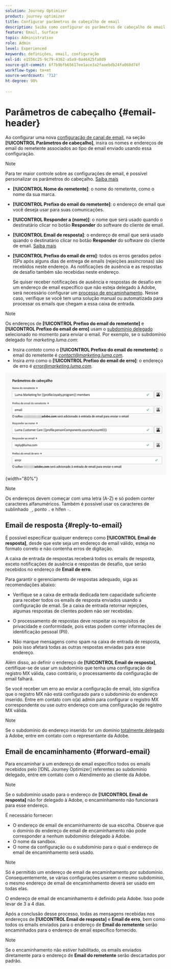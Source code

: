 ```yaml
---
solution: Journey Optimizer
product: journey optimizer
title: Configurar parâmetros de cabeçalho de email
description: Saiba como configurar os parâmetros de cabeçalho de email no nível de configuração de canal
feature: Email, Surface
topic: Administration
role: Admin
level: Experienced
keywords: definições, email, configuração
exl-id: e1556c25-9c79-4362-a5a9-0a46425fa8d9
source-git-commit: 6f7b9bfb65617ee1ace3a2faaebdb24fa068d74f
workflow-type: tm+mt
source-wordcount: '712'
ht-degree: 90%

---
```


# Parâmetros de cabeçalho {#email-header}

Ao configurar uma nova [configuração de canal de email](email-settings.md), na seção **[!UICONTROL Parâmetros de cabeçalho]**, insira os nomes e endereços de email do remetente associados ao tipo de email enviado usando essa configuração.

>[!NOTE]
>
>Para ter maior controle sobre as configurações de email, é possível personalizar os parâmetros do cabeçalho. [Saiba mais](../email/surface-personalization.md#personalize-header)

* **[!UICONTROL Nome do remetente]**: o nome do remetente, como o nome da sua marca.
* **[!UICONTROL Prefixo do email do remetente]**: o endereço de email que você deseja usar para suas comunicações.
* **[!UICONTROL Responder a (nome)]**: o nome que será usado quando o destinatário clicar no botão **Responder** do software do cliente de email.
* **[!UICONTROL Email de resposta]**: o endereço de email que será usado quando o destinatário clicar no botão **Responder** do software do cliente de email. [Saiba mais](#reply-to-email)
* **[!UICONTROL Prefixo do email de erro]**: todos os erros gerados pelos ISPs após alguns dias de entrega de emails (rejeições assíncronas) são recebidos neste endereço. As notificações de ausência e as respostas de desafio também são recebidas neste endereço.

  Se quiser receber notificações de ausência e respostas de desafio em um endereço de email específico que não esteja delegado à Adobe, será necessário configurar um [processo de encaminhamento](#forward-email). Nesse caso, verifique se você tem uma solução manual ou automatizada para processar os emails que chegam a essa caixa de entrada.

>[!NOTE]
>
>Os endereços de **[!UICONTROL Prefixo do email do remetente]** e **[!UICONTROL Prefixo do email de erro]** usam o [subdomínio delegado](../configuration/about-subdomain-delegation.md) selecionado no momento para enviar o email. Por exemplo, se o subdomínio delegado for *marketing.luma.com*:
>
>* Insira *contato* como o **[!UICONTROL Prefixo do email do remetente]**: o email do remetente é *contact@marketing.luma.com*.
>* Insira *erro* como o **[!UICONTROL Prefixo do email de erro]**: o endereço de erro é *error@marketing.luma.com*.

![](assets/preset-header.png){width="80%"}

>[!NOTE]
>
>Os endereços devem começar com uma letra (A-Z) e só podem conter caracteres alfanuméricos. Também é possível usar os caracteres de sublinhado `_`, ponto `.` e hífen `-`.

## Email de resposta {#reply-to-email}

É possível especificar qualquer endereço como **[!UICONTROL Email de resposta]**, desde que este seja um endereço de email válido, esteja no formato correto e não contenha erros de digitação.

A caixa de entrada de respostas receberá todos os emails de resposta, exceto notificações de ausência e respostas de desafio, que serão recebidos no endereço de **Email de erro**.

Para garantir o gerenciamento de respostas adequado, siga as recomendações abaixo:

* Verifique se a caixa de entrada dedicada tem capacidade suficiente para receber todos os emails de resposta enviados usando a configuração de email. Se a caixa de entrada retornar rejeições, algumas respostas de clientes podem não ser recebidas.

* O processamento de respostas deve respeitar os requisitos de privacidade e conformidade, pois estas podem conter informações de identificação pessoal (PII).

* Não marque mensagens como spam na caixa de entrada de resposta, pois isso afetará todas as outras respostas enviadas para esse endereço.

Além disso, ao definir o endereço de **[!UICONTROL Email de resposta]**, certifique-se de usar um subdomínio que tenha uma configuração de registro MX válida, caso contrário, o processamento da configuração de email falhará.

Se você receber um erro ao enviar a configuração de email, isto significa que o registro MX não está configurado para o subdomínio do endereço inserido. Entre em contato com o(a) admin para configurar o registro MX correspondente ou use outro endereço com uma configuração de registro MX válida.

>[!NOTE]
>
>Se o subdomínio do endereço inserido for um domínio [totalmente delegado](../configuration/delegate-subdomain.md#full-subdomain-delegation) à Adobe, entre em contato com o representante da Adobe.

## Email de encaminhamento {#forward-email}

Para encaminhar a um endereço de email específico todos os emails recebidos pelo [!DNL Journey Optimizer] referentes ao subdomínio delegado, entre em contato com o Atendimento ao cliente da Adobe.

>[!NOTE]
>
>Se o subdomínio usado para o endereço de **[!UICONTROL Email de resposta]** não for delegado à Adobe, o encaminhamento não funcionará para esse endereço.

É necessário fornecer:

* O endereço de email de encaminhamento de sua escolha. Observe que o domínio do endereço de email de encaminhamento não pode corresponder a nenhum subdomínio delegado à Adobe.
* O nome da sandbox.
* O nome da configuração ou o subdomínio para o qual o endereço de email de encaminhamento será usado.
  <!--* The current **[!UICONTROL Reply to (email)]** address or **[!UICONTROL Error email]** address set at the channel configuration level.-->

>[!NOTE]
>
>Só é permitido um endereço de email de encaminhamento por subdomínio. Consequentemente, se várias configurações usarem o mesmo subdomínio, o mesmo endereço de email de encaminhamento deverá ser usado em todas elas.

O endereço de email de encaminhamento é definido pela Adobe. Isso pode levar de 3 a 4 dias.

Após a conclusão desse processo, todas as mensagens recebidas nos endereços de **[!UICONTROL Email de resposta]** e **Email de erro**, bem como todos os emails enviados para o endereço de **Email do remetente** serão encaminhados para o endereço de email específico fornecido.

>[!NOTE]
>
>Se o encaminhamento não estiver habilitado, os emails enviados diretamente para o endereço de **Email do remetente** serão descartados por padrão.

